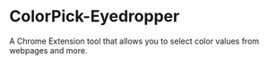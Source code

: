 # ColorPick-Eyedropper
A Chrome Extension tool that allows you to select color values from webpages and more.
